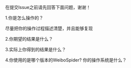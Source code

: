 在提交Issue之前请先回答下面问题，谢谢！

1.你是怎么操作的？

尽量把你的操作过程描述清楚，并且能够复现

2.你期望的结果是什么？

3.实际上你得到的结果是什么？

4.你使用的是哪个版本的WeiboSpider? 你的操作系统是什么？